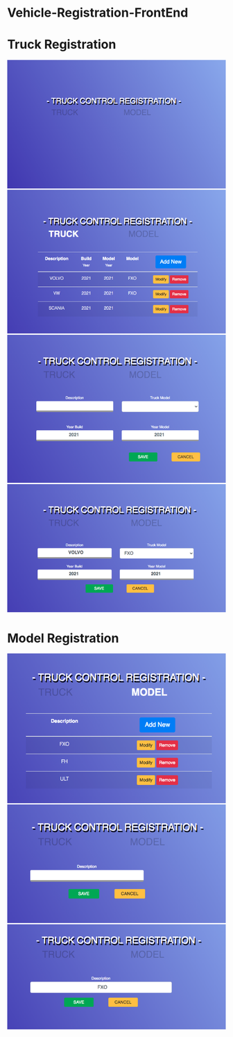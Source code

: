 # Vehicle-Registration-FrontEnd

# Truck Registration
<img style="text-align: center; width=500;" src="https://github.com/teonett/Vehicle-Registration-FrontEnd/blob/main/Cli-Vehicle-Registration/Images/00-Inicio.png">

<img style="text-align: center; width=500;" src="https://github.com/teonett/Vehicle-Registration-FrontEnd/blob/main/Cli-Vehicle-Registration/Images/01-ListaCaminhao.png">

<img style="text-align: center; width=500;" src="https://github.com/teonett/Vehicle-Registration-FrontEnd/blob/main/Cli-Vehicle-Registration/Images/02-NovoCaminhao.png">

<img style="text-align: center; width=500;" src="https://github.com/teonett/Vehicle-Registration-FrontEnd/blob/main/Cli-Vehicle-Registration/Images/03-AlteraCaminhao.png">

# Model Registration
<img style="text-align: center; width=500;" src="https://github.com/teonett/Vehicle-Registration-FrontEnd/blob/main/Cli-Vehicle-Registration/Images/04-ListaModelo.png">

<img style="text-align: center; width=500;" src="https://github.com/teonett/Vehicle-Registration-FrontEnd/blob/main/Cli-Vehicle-Registration/Images/05-NovoModelo.png">

<img style="text-align: center; width=500;" src="https://github.com/teonett/Vehicle-Registration-FrontEnd/blob/main/Cli-Vehicle-Registration/Images/06-AlteraModelo.png">
